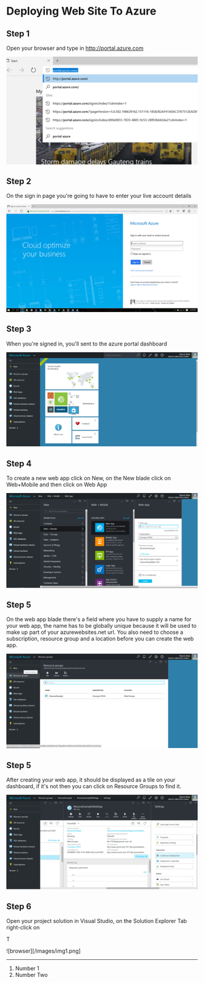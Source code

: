﻿# Deploying Web Site To Azure

## Step 1

Open your browser and type in http://portal.azure.com

![](images/img1.png?raw=true)

## Step 2

On the sign in page you're going to have to enter your live account details

![](images/img2.png?raw=true)

## Step 3

When you're signed in, you'll sent to the azure portal dashboard

![](images/img3.png?raw=true)

## Step 4

To create a new web app click on New, on the New blade click on Web+Mobile and then click on Web App

![](images/img4.png?raw=true)

## Step 5

On the web app blade there's a field where you have to supply a name for your web app, the name has to be globally unique because it will be used to make up part of your azurewebsites.net url. You also need to choose a subscription, resource group and a location before you can create the web app.

![](images/img5.png?raw=true)

## Step 5

After creating your web app, it should be displayed as a tile on your dashboard, if it's not then you can click on Resource Groups to find it.

![](images/img6.png?raw=true)

## Step 6

Open your project solution in Visual Studio, on the Solution Explorer Tab right-click on 

T

![browser][/images/img1.png]

* * *

1.  Number 1
2.  Number Two